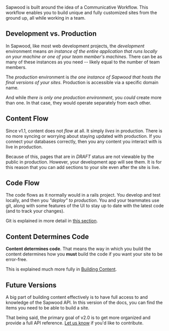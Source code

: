 Sapwood is built around the idea of a Communicative Workflow. This workflow enables you to build unique and fully customized sites from the ground up, all while working in a team.

Development vs. Production
----------------

In Sapwood, like most web development projects, the *development* environment means *an instance of the entire application that runs locally on your machine or one of your team member's machines*. There can be as many of these instances as you need -- likely equal to the number of team members.

The *production* environment is *the one instance of Sapwood that hosts the final versions of your sites*. Production is accessible via a specific domain name.

And while *there is only one production environment*, you *could* create more than one. In that case, they would operate separately from each other.

Content Flow
----------------

Since v1.1, content does not *flow* at all. It simply *lives* in production. There is no more syncing or worrying about staying updated with production. If you connect your databases correctly, then you any content you interact with is live in production.

Because of this, pages that are in *DRAFT* status are not viewable by the public in production. However, your development app will see them. It is for this reason that you can add sections to your site even after the site is live.

Code Flow
----------------

The code flows as it normally would in a rails project. You develop and test locally, and then you *"deploy" to production*. You and your teammates use git, along with some features of the UI to stay up to date with the latest code (and to track your changes).

Git is explained in more detail in [this section](/docs/communicative_workflow/working_with_git).

Content Determines Code
----------------

**Content determines code**. That means the way in which you build the content determines how you **must** build the code if you want your site to be error-free.

This is explained much more fully in [Building Content](/docs/building_content).

Future Versions
----------------

A big part of building content effectively is to have full access to and knowledge of the Sapwood API. In this version of the docs, you can find the items you need to be able to build a site.

That being said, the primary goal of v2.0 is to get more organized and provide a full API reference. [Let us know](mailto:sean@rocktree.us) if you'd like to contribute.
